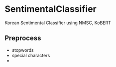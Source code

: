 # SentimentalClassifier
Korean Sentimental Classifier using NMSC, KoBERT  

## Preprocess  
- stopwords  
- special characters  
- 

